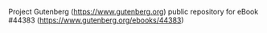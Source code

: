 Project Gutenberg (https://www.gutenberg.org) public repository for eBook #44383 (https://www.gutenberg.org/ebooks/44383)
